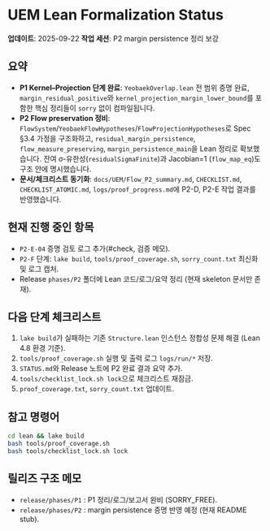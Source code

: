 # UEM Lean Formalization Status

**업데이트**: 2025-09-22
**작업 세션**: P2 margin persistence 정리 보강

## 요약
- **P1 Kernel–Projection 단계 완료**: `YeobaekOverlap.lean` 전 범위 증명 완료, `margin_residual_positive`와 `kernel_projection_margin_lower_bound`를 포함한 핵심 정리들이 `sorry` 없이 컴파일됩니다.
- **P2 Flow preservation 정비**: `FlowSystem`/`YeobaekFlowHypotheses`/`FlowProjectionHypotheses`로 Spec §3.4 가정을 구조화하고, `residual_margin_persistence`, `flow_measure_preserving`, `margin_persistence_main`을 Lean 정리로 확보했습니다. 잔여 σ-유한성(`residualSigmaFinite`)과 Jacobian=1 (`flow_map_eq`)도 구조 안에 명시했습니다.
- **문서/체크리스트 동기화**: `docs/UEM/Flow_P2_summary.md`, `CHECKLIST.md`, `CHECKLIST_ATOMIC.md`, `logs/proof_progress.md`에 P2-D, P2-E 작업 결과를 반영했습니다.

## 현재 진행 중인 항목
- `P2-E-04` 증명 검토 로그 추가(#check, 검증 메모).
- `P2-F` 단계: `lake build`, `tools/proof_coverage.sh`, `sorry_count.txt` 최신화 및 로그 캡처.
- Release `phases/P2` 폴더에 Lean 코드/로그/요약 정리 (현재 skeleton 문서만 존재).

## 다음 단계 체크리스트
1. `lake build`가 실패하는 기존 `Structure.lean` 인스턴스 정합성 문제 해결 (Lean 4.8 환경 기준).
2. `tools/proof_coverage.sh` 실행 및 출력 로그 `logs/run/*` 저장.
3. `STATUS.md`와 Release 노트에 P2 완료 결과 요약 추가.
4. `tools/checklist_lock.sh lock`으로 체크리스트 재잠금.
5. `proof_coverage.txt`, `sorry_count.txt` 업데이트.

## 참고 명령어
```bash
cd lean && lake build
bash tools/proof_coverage.sh
bash tools/checklist_lock.sh lock
```

## 릴리즈 구조 메모
- `release/phases/P1` : P1 정리/로그/보고서 완비 (SORRY_FREE).
- `release/phases/P2` : margin persistence 증명 반영 예정 (현재 README stub).

